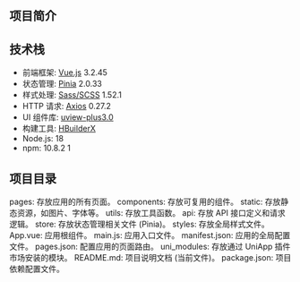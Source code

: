 ## 项目简介
## 技术栈
*  前端框架: [Vue.js](https://vuejs.org/) 3.2.45
*  状态管理: [Pinia](https://pinia.vuejs.org/) 2.0.33
*  样式处理: [Sass/SCSS](https://sass-lang.com/) 1.52.1
*  HTTP 请求: [Axios](https://axios-http.com/) 0.27.2
*  UI 组件库: [uview-plus3.0](https://github.com/ijry/uview-plus) 
*  构建工具: [HBuilderX](https://www.dcloud.io/hbuilderx.html) <!-- [Vue CLI](https://cli.vuejs.org/)-->
*  Node.js: 18
*  npm: 10.8.2
1
## 项目目录
pages: 存放应用的所有页面。
components: 存放可复用的组件。
static: 存放静态资源，如图片、字体等。
utils: 存放工具函数。
api: 存放 API 接口定义和请求逻辑。
store: 存放状态管理相关文件 (Pinia)。
styles: 存放全局样式文件。
App.vue: 应用根组件。
main.js: 应用入口文件。
manifest.json: 应用的全局配置文件。
pages.json: 配置应用的页面路由。
uni_modules: 存放通过 UniApp 插件市场安装的模块。
README.md: 项目说明文档 (当前文件)。
package.json: 项目依赖配置文件。
